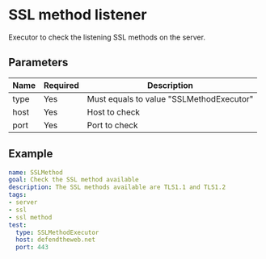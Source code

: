 # SSL method listener

Executor to check the listening SSL methods on the server.

## Parameters

| Name         | Required | Description 
| ------------ | -------- | ------------
| type         | Yes      | Must equals to value "SSLMethodExecutor"
| host         | Yes      | Host to check
| port         | Yes      | Port to check

## Example

```yaml
name: SSLMethod
goal: Check the SSL method available
description: The SSL methods available are TLS1.1 and TLS1.2
tags:
- server
- ssl
- ssl method
test:
  type: SSLMethodExecutor
  host: defendtheweb.net
  port: 443
```